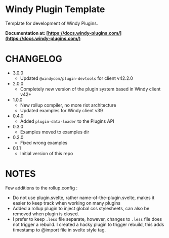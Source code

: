 # Windy Plugin Template

Template for development of Windy Plugins.

**Documentation at: [https://docs.windy-plugins.com/](https://docs.windy-plugins.com/)**

# CHANGELOG

-   3.0.0
    -   Updated `@windycom/plugin-devtools` for client v42.2.0
-   2.0.0
    -   Completely new version of the plugin system based in Windy client v42+
-   1.0.0
    -   New rollup compiler, no more riot architecture
    -   Updated examples for Windy client v39
-   0.4.0
    -   Added `plugin-data-loader` to the Plugins API
-   0.3.0
    -   Examples moved to examples dir
-   0.2.0
    -   Fixed wrong examples
-   0.1.1
    -   Initial version of this repo

# NOTES

Few additions to the rollup.config :

- Do not use plugin.svelte,  rather name-of-the-plugin.svelte,  makes it easier to keep track when working on many plugins
- Added a rollup plugin to inject global css stylesheets,  can also be removed when plugin is closed.
- I prefer to keep `.less` file separate,  however, changes to `.less` file does not trigger a rebuild.  I created a hacky plugin to trigger rebuild,  this adds timestamp to @import file in svelte style tag.
